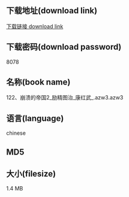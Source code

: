 ## 下载地址(download link)
[下载链接 download link](https://tutu365.netlify.app/?s=122%E3%80%81%E5%B4%A9%E6%BA%83%E7%9A%84%E5%B8%9D%E5%9B%BD2_%E5%8A%B1%E7%B2%BE%E5%9B%BE%E6%B2%BB_%E5%BA%B7%E7%BA%A2%E6%AD%A6_.azw3)

## 下载密码(download password)
8078

## 名称(book name)
122、崩溃的帝国2_励精图治_康红武_.azw3.azw3

## 语言(language)
chinese

## MD5


## 大小(filesize)
1.4 MB
